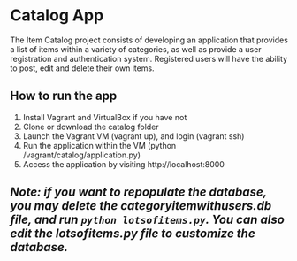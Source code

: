 # Catalog App
The Item Catalog project consists of developing an application that provides a list of items within a variety of categories, as well as provide a user registration and authentication system. Registered users will have the ability to post, edit and delete their own items. 

## How to run the app
1. Install Vagrant and VirtualBox if you have not
2. Clone or download the catalog folder
3. Launch the Vagrant VM (vagrant up), and login (vagrant ssh)
4. Run the application within the VM (python /vagrant/catalog/application.py)
5. Access the application by visiting http://localhost:8000

## _Note: if you want to repopulate the database, you may delete the categoryitemwithusers.db file, and run `python lotsofitems.py`. You can also edit the lotsofitems.py file to customize the database._ 


